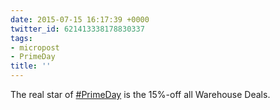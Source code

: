 ```yaml
---
date: 2015-07-15 16:17:39 +0000
twitter_id: 621413338178830337
tags:
- micropost
- PrimeDay
title: ''
---
```


The real star of [#PrimeDay](https://twitter.com/hashtag/PrimeDay) is the 15%-off all Warehouse Deals.
